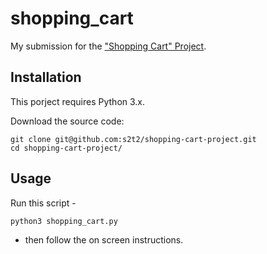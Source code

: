 # shopping_cart

My submission for the ["Shopping Cart" Project](https://github.com/prof-rossetti/georgetown-opim-243-201901/tree/master/projects/shopping-cart).

## Installation

This porject requires Python 3.x.

Download the source code:

```shell
git clone git@github.com:s2t2/shopping-cart-project.git
cd shopping-cart-project/
```

## Usage

Run this script -


```shell
python3 shopping_cart.py
```

- then follow the on screen instructions.

